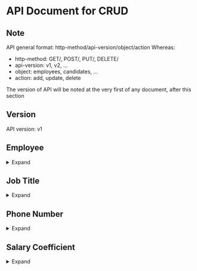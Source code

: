 # API Document for CRUD
## Note
API general format: http-method/api-version/object/action
Whereas:
* http-method: GET/, POST/, PUT/, DELETE/
* api-version: v1, v2, ...
* object: employees, candidates, ...
* action: add, update, delete

The version of API will be noted at the very first of any document, after this section
## Version
API version: v1

## Employee

<details>
  <summary>Expand</summary>

### Create
POST/v1/employees/add

<details>
  <summary>Body JSON</summary>
  
```
{
  "manager_id": int,
  "first_name": string,
  "last_name": string,
  "national_id": string,
  "employ_type": int,
  "job_title_id": int,
  "salary_coefficient_id": int,
  "birth_date": date,
  "gender": int,
  "marital_status": int,
  "address": string,
  "email": string,
  "contact_id": int
}
```

</details>

Return codes: 
* 201: Created
* 500: Internal Server Error (unexpected error)
* Created content

### Update
PUT/v1/employees/update

<details>
  <summary>Body JSON</summary>
  
```
{
  "employee_id": int,
  "manager_id": int,
  "first_name": string,
  "last_name": string,
  "national_id": string,
  "employ_type": int,
  "job_title_id": int,
  "salary_coefficient_id": int,
  "birth_date": date,
  "gender": int,
  "marital_status": int,
  "address": string,
  "email": string,
  "contact_id": int
}
```

</details>

Return codes:
* 200: OK
* 404: Not Found
* 500: Internal Server Error (unexpected error)
* Updated content

### Read: individual
GET/v1/employees/:id

### Read: entire
GET/v1/employees/

### Delete
DELETE/v1/employees/delete/:id

</details>

## Job Title

<details>
  <summary>Expand</summary>

### Create
POST/v1/jobtitles/add

<details>
  <summary>Body JSON</summary>
  
```
{
  "title_name": string
}
```

Return codes:
* 201: Created
* 500: Internal Server Error (unexpected error)
* Created content

</details>

### Update
PUT/v1/jobtitles/update

<details>
  <summary>Body JSON</summary>
  
```
{
  "title_id": int,
  "title_name": string
}
```

</details>

Return codes:
* 200: OK
* 404: Not Found
* 500: Internal Server Error (unexpected error)
* Updated content

### Read: individual
GET/v1/jobtitles/:id

### Read: entire
GET/v1/jobtitles/

### Delete
DELETE/v1/jobtitles/delete/:id

</details>

## Phone Number

<details>
  <summary>Expand</summary>

### Create
POST/v1/contacts/add

<details>
  <summary>Body JSON</summary>
  
```
{
  "emergency_call": string,
  "personal_call": string
}
```

Return codes:
* 201: Created
* 500: Internal Server Error (unexpected error)
* Created content

</details>

### Update
PUT/v1/contacts/update

<details>
  <summary>Body JSON</summary>
  
```
{
  "phone_id": int,
  "emergency_call": string,
  "personal_call": string
}
```

</details>

Return codes:
* 200: OK
* 404: Not Found
* 500: Internal Server Error (unexpected error)
* Updated content

### Read: individual
GET/v1/contacts/:id

### Read: entire
GET/v1/contacts/

### Delete
DELETE/v1/contacts/delete/:id

</details>

## Salary Coefficient

<details>
  <summary>Expand</summary>

### Create
POST/v1/salaries/add

<details>
  <summary>Body JSON</summary>
  
```
{
  "job_title_id": int,
  "value": decimal
}
```

Return codes:
* 201: Created
* 500: Internal Server Error (unexpected error)
* Created content

</details>

### Update
PUT/v1/salaries/update

<details>
  <summary>Body JSON</summary>
  
```
{
  "coefficient_id": int,
  "job_title_id": int,
  "value": decimal
}
```

</details>

Return codes:
* 200: OK
* 404: Not Found
* 500: Internal Server Error (unexpected error)
* Updated content

### Read: individual
GET/v1/salaries/:id

### Read: entire
GET/v1/salaries/

### Delete
DELETE/v1/salaries/delete/:id

</details>
